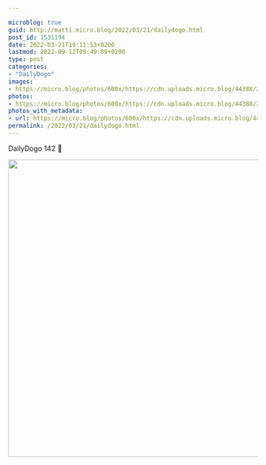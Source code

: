 ```yaml
---

microblog: true
guid: http://matti.micro.blog/2022/03/21/dailydogo.html
post_id: 1531194
date: 2022-03-21T19:11:53+0200
lastmod: 2022-09-12T09:49:09+0200
type: post
categories:
- "DailyDogo"
images:
- https://micro.blog/photos/600x/https://cdn.uploads.micro.blog/44388/2022/24777f6c90.jpg
photos:
- https://micro.blog/photos/600x/https://cdn.uploads.micro.blog/44388/2022/24777f6c90.jpg
photos_with_metadata:
- url: https://micro.blog/photos/600x/https://cdn.uploads.micro.blog/44388/2022/24777f6c90.jpg
permalink: /2022/03/21/dailydogo.html
---
```

DailyDogo 142 🐶

<img src="https://micro.blog/photos/600x/https://blog.martin-haehnel.de/uploads/2022/24777f6c90.jpg" width="600" height="600" alt="" />
